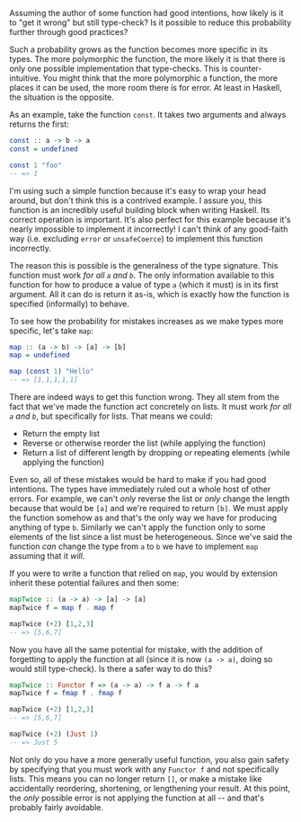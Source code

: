 Assuming the author of some function had good intentions, how likely is it to
"get it wrong" but still type-check? Is it possible to reduce this probability
further through good practices?

Such a probability grows as the function becomes more specific in its types. The
more polymorphic the function, the more likely it is that there is only one
possible implementation that type-checks. This is counter-intuitive. You might
think that the more polymorphic a function, the more places it can be used, the
more room there is for error. At least in Haskell, the situation is the
opposite.

As an example, take the function `const`. It takes two arguments and always
returns the first:

```haskell
const :: a -> b -> a
const = undefined

const 1 "foo"
-- => 1
```

I'm using such a simple function because it's easy to wrap your head around, but
don't think this is a contrived example. I assure you, this function is an
incredibly useful building block when writing Haskell. Its correct operation is
important. It's also perfect for this example because it's nearly impossible to
implement it incorrectly! I can't think of any good-faith way (i.e. excluding
`error` or `unsafeCoerce`) to implement this function incorrectly.

The reason this is possible is the generalness of the type signature. This
function must work *for all `a` and `b`*. The only information available to this
function for how to produce a value of type `a` (which it must) is in its first
argument. All it can do is return it as-is, which is exactly how the function is
specified (informally) to behave.

To see how the probability for mistakes increases as we make types more
specific, let's take `map`:

```haskell
map :: (a -> b) -> [a] -> [b]
map = undefined

map (const 1) "Hello"
-- => [1,1,1,1,1]
```

There are indeed ways to get this function wrong. They all stem from the fact
that we've made the function act concretely on lists. It must work *for all `a`
and `b`*, but specifically for lists. That means we could:

- Return the empty list
- Reverse or otherwise reorder the list (while applying the function)
- Return a list of different length by dropping or repeating elements (while
  applying the function)

Even so, all of these mistakes would be hard to make if you had good intentions.
The types have immediately ruled out a whole host of other errors. For example,
we can't *only* reverse the list or *only* change the length because that would
be `[a]` and we're required to return `[b]`. We must apply the function somehow
as and that's the only way we have for producing anything of type `b`. Similarly
we can't apply the function only to some elements of the list since a list must
be heterogeneous. Since we've said the function *can* change the type from `a`
to `b` we have to implement `map` assuming that it *will*.

If you were to write a function that relied on `map`, you would by extension
inherit these potential failures and then some:

```haskell
mapTwice :: (a -> a) -> [a] -> [a]
mapTwice f = map f . map f

mapTwice (+2) [1,2,3]
-- => [5,6,7]
```

Now you have all the same potential for mistake, with the addition of forgetting
to apply the function at all (since it is now `(a -> a)`, doing so would still
type-check). Is there a safer way to do this?

```haskell
mapTwice :: Functor f => (a -> a) -> f a -> f a
mapTwice f = fmap f . fmap f

mapTwice (+2) [1,2,3]
-- => [5,6,7]

mapTwice (+2) (Just 1)
-- => Just 5
```

Not only do you have a more generally useful function, you also gain safety by
specifying that you must work with any `Functor f` and not specifically lists.
This means you can no longer return `[]`, or make a mistake like accidentally
reordering, shortening, or lengthening your result. At this point, the *only*
possible error is not applying the function at all -- and that's probably fairly
avoidable.
